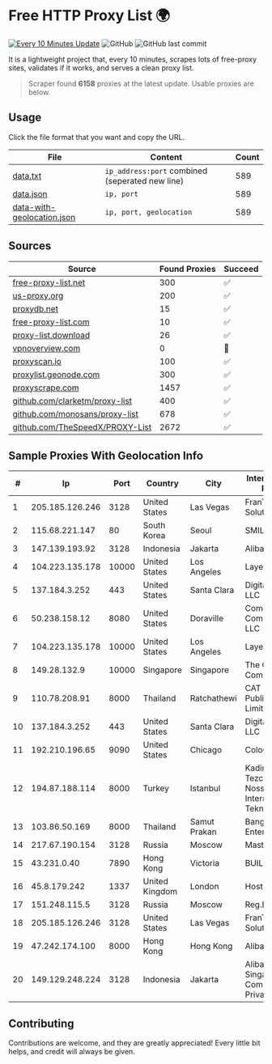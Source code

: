 
# Free HTTP Proxy List 🌍

[![Every 10 Minutes Update](https://github.com/mertguvencli/http-proxy-list/actions/workflows/main.yml/badge.svg?branch=main)](https://github.com/mertguvencli/http-proxy-list/actions/workflows/main.yml)
![GitHub](https://img.shields.io/github/license/mertguvencli/http-proxy-list)
![GitHub last commit](https://img.shields.io/github/last-commit/mertguvencli/http-proxy-list)

It is a lightweight project that, every 10 minutes, scrapes lots of free-proxy sites, validates if it works, and serves a clean proxy list.


> Scraper found **6158** proxies at the latest update. Usable proxies are below.

## Usage

Click the file format that you want and copy the URL.


|File|Content|Count|
|----|-------|-----|
|[data.txt](https://raw.githubusercontent.com/mertguvencli/http-proxy-list/main/proxy-list/data.txt)|`ip_address:port` combined (seperated new line)|589|
|[data.json](https://raw.githubusercontent.com/mertguvencli/http-proxy-list/main/proxy-list/data.json)|`ip, port`|589|
|[data-with-geolocation.json](https://raw.githubusercontent.com/mertguvencli/http-proxy-list/main/proxy-list/data-with-geolocation.json)|`ip, port, geolocation`|589|

## Sources

|Source|Found Proxies|Succeed|
|------|-------------|-------|
|[free-proxy-list.net](https://free-proxy-list.net)|300|✅|
|[us-proxy.org](https://www.us-proxy.org)|200|✅|
|[proxydb.net](http://proxydb.net)|15|✅|
|[free-proxy-list.com](https://free-proxy-list.com/?page=&port=&type%5B%5D=http&type%5B%5D=https&up_time=0&search=Search)|10|✅|
|[proxy-list.download](https://www.proxy-list.download/HTTP)|26|✅|
|[vpnoverview.com](https://vpnoverview.com/privacy/anonymous-browsing/free-proxy-servers)|0|🚫|
|[proxyscan.io](https://www.proxyscan.io)|100|✅|
|[proxylist.geonode.com](https://proxylist.geonode.com/api/proxy-list?limit=300&page=1&sort_by=lastChecked&sort_type=desc&protocols=http,https)|300|✅|
|[proxyscrape.com](https://api.proxyscrape.com/v2/?request=displayproxies&protocol=http&timeout=10000&country=all&ssl=all&anonymity=all)|1457|✅|
|[github.com/clarketm/proxy-list](https://raw.githubusercontent.com/clarketm/proxy-list/master/proxy-list-raw.txt)|400|✅|
|[github.com/monosans/proxy-list](https://raw.githubusercontent.com/monosans/proxy-list/main/proxies/http.txt)|678|✅|
|[github.com/TheSpeedX/PROXY-List](https://raw.githubusercontent.com/TheSpeedX/PROXY-List/master/http.txt)|2672|✅|


## Sample Proxies With Geolocation Info

|#|Ip|Port|Country|City|Internet Service Provider|
|-|--|----|-------|----|-------------------------|
|1|205.185.126.246|3128|United States|Las Vegas|FranTech Solutions|
|2|115.68.221.147|80|South Korea|Seoul|SMILESERV|
|3|147.139.193.92|3128|Indonesia|Jakarta|Alibaba.com LLC|
|4|104.223.135.178|10000|United States|Los Angeles|LayerHost|
|5|137.184.3.252|443|United States|Santa Clara|DigitalOcean, LLC|
|6|50.238.158.12|8080|United States|Doraville|Comcast Cable Communications, LLC|
|7|104.223.135.178|10000|United States|Los Angeles|LayerHost|
|8|149.28.132.9|10000|Singapore|Singapore|The Constant Company|
|9|110.78.208.91|8000|Thailand|Ratchathewi|CAT Telecom Public Company Limited|
|10|137.184.3.252|443|United States|Santa Clara|DigitalOcean, LLC|
|11|192.210.196.65|9090|United States|Chicago|ColoCrossing|
|12|194.87.188.114|8000|Turkey|Istanbul|Kadir Huseyin Tezcan Nosspeed Internet Teknolojileri|
|13|103.86.50.169|8000|Thailand|Samut Prakan|Bangmod Enterprise Co.|
|14|217.67.190.154|3128|Russia|Moscow|Mastertel ISP|
|15|43.231.0.40|7890|Hong Kong|Victoria|BUILDCLOUD|
|16|45.8.179.242|1337|United Kingdom|London|Hostland LLC|
|17|151.248.115.5|3128|Russia|Moscow|Reg.Ru|
|18|205.185.126.246|3128|United States|Las Vegas|FranTech Solutions|
|19|47.242.174.100|8000|Hong Kong|Hong Kong|Alibaba.com LLC|
|20|149.129.248.224|3128|Indonesia|Jakarta|Alibaba.com Singapore E-Commerce Private Limited|



## Contributing

Contributions are welcome, and they are greatly appreciated! Every
little bit helps, and credit will always be given.

